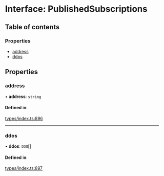 # Interface: PublishedSubscriptions

## Table of contents

### Properties

- [address](PublishedSubscriptions.md#address)
- [ddos](PublishedSubscriptions.md#ddos)

## Properties

### address

• **address**: `string`

#### Defined in

[types/index.ts:896](https://github.com/nevermined-io/react-components/blob/30dad8d/catalog/src/types/index.ts#L896)

___

### ddos

• **ddos**: `DDO`[]

#### Defined in

[types/index.ts:897](https://github.com/nevermined-io/react-components/blob/30dad8d/catalog/src/types/index.ts#L897)
